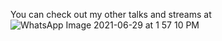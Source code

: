 You can check out my other talks and streams at 
![WhatsApp Image 2021-06-29 at 1 57 10 PM](https://user-images.githubusercontent.com/94299033/141689296-ab3cf042-1cb4-48b8-9028-0ae2c26cc31b.jpeg)
